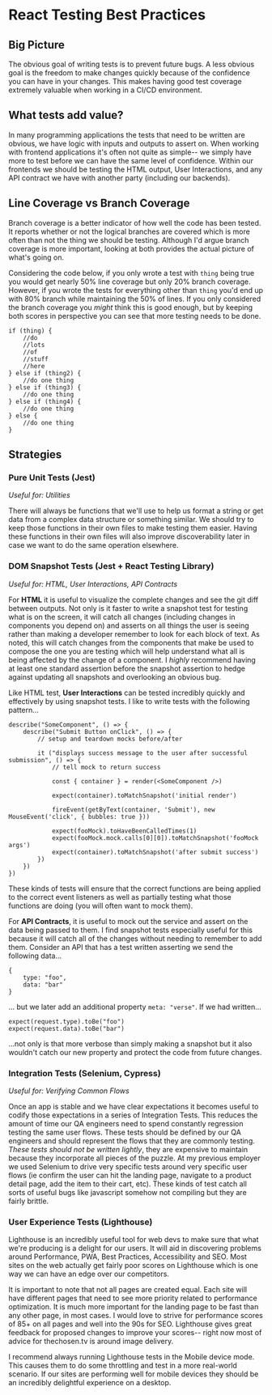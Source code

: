 # React Testing Best Practices

## Big Picture
The obvious goal of writing tests is to prevent future bugs. A less obvious goal is the freedom to make changes quickly because of the confidence you can have in your changes. This makes having good test coverage extremely valuable when working in a CI/CD environment.

## What tests add value?
In many programming applications the tests that need to be written are obvious, we have logic with inputs and outputs to assert on. When working with frontend applications it's often not quite as simple-- we simply have more to test before we can have the same level of confidence. Within our frontends we should be testing the HTML output, User Interactions, and any API contract we have with another party (including our backends).

## Line Coverage vs Branch Coverage
Branch coverage is a better indicator of how well the code has been tested. It reports whether or not the logical branches are covered which is more often than not the thing we should be testing. Although I'd argue branch coverage is more important, looking at both provides the actual picture of what's going on.

Considering the code below, if you only wrote a test with `thing` being true you would get nearly 50% line coverage but only 20% branch coverage.  However, if you wrote the tests for everything other than `thing` you'd end up with 80% branch while maintaining the 50% of lines. If you only considered the branch coverage you _might_ think this is good enough, but by keeping both scores in perspective you can see that more testing needs to be done.

```
if (thing) {
	//do
	//lots
	//of
	//stuff
	//here
} else if (thing2) {
	//do one thing
} else if (thing3) {
	//do one thing
} else if (thing4) {
	//do one thing
} else {
	//do one thing
}
```

## Strategies

### Pure Unit Tests (Jest)
*Useful for: Utilities*

There will always be functions that we'll use to help us format a string or get data from a complex data structure or something similar. We should try to keep those functions in their own files to make testing them easier. Having these functions in their own files will also improve discoverability later in case we want to do the same operation elsewhere.

### DOM Snapshot Tests (Jest + React Testing Library)
*Useful for: HTML, User Interactions, API Contracts*

For **HTML** it is useful to visualize the complete changes and see the git diff between outputs. Not only is it faster to write a snapshot test for testing what is on the screen, it will catch all changes (including changes in components you depend on) and asserts on all things the user is seeing rather than making a developer remember to look for each block of text. As noted, this will catch changes from the components that make be used to compose the one you are testing which will help understand what all is being affected by the change of a component. I *highly* recommend having at least one standard assertion before the snapshot assertion to hedge against updating all snapshots and overlooking an obvious bug.

Like HTML test, **User Interactions** can be tested incredibly quickly and effectively by using snapshot tests. I like to write tests with the following pattern...

```
describe("SomeComponent", () => {
	describe("Submit Button onClick", () => {
		// setup and teardown mocks before/after
		
		it ("displays success message to the user after successful submission", () => {
			// tell mock to return success
			
			const { container } = render(<SomeComponent />)
			
			expect(container).toMatchSnapshot('initial render')
			
			fireEvent(getByText(container, 'Submit'), new MouseEvent('click', { bubbles: true }))
			
			expect(fooMock).toHaveBeenCalledTimes(1)
			expect(fooMock.mock.calls[0][0]).toMatchSnapshot('fooMock args')
			expect(container).toMatchSnapshot('after submit success')
		})
	})
})
```
These kinds of tests will ensure that the correct functions are being applied to the correct event listeners as well as partially testing what those functions are doing (you will often want to mock them).


For **API Contracts**, it is useful to mock out the service and assert on the data being passed to them. I find snapshot tests especially useful for this because it will catch all of the changes without needing to remember to add them. Consider an API that has a test written asserting we send the following data...

```
{
	type: "foo",
	data: "bar"
}
```

... but we later add an additional property `meta: "verse"`. If we had written...
```
expect(request.type).toBe("foo")
expect(request.data).toBe("bar")
```
...not only is that more verbose than simply making a snapshot but it also wouldn't catch our new property and protect the code from future changes.

### Integration Tests (Selenium, Cypress)
*Useful for: Verifying Common Flows*

Once an app is stable and we have clear expectations it becomes useful to codify those expectations in a series of Integration Tests. This reduces the amount of time our QA engineers need to spend constantly regression testing the same user flows. These tests should be defined by our QA engineers and should represent the flows that they are commonly testing. *These tests should not be written lightly*, they are expensive to maintain because they incorporate all pieces of the puzzle. At my previous employer we used Selenium to drive very specific tests around very specific user flows (ie confirm the user can hit the landing page, navigate to a product detail page, add the item to their cart, etc). These kinds of test catch all sorts of useful bugs like javascript somehow not compiling but they are fairly brittle.

### User Experience Tests (Lighthouse)

Lighthouse is an incredibly useful tool for web devs to make sure that what we're producing is a delight for our users. It will aid in discovering problems around Performance, PWA, Best Practices, Accessibility and SEO. Most sites on the web actually get fairly poor scores on Lighthouse which is one way we can have an edge over our competitors.

It is important to note that not all pages are created equal. Each site will have different pages that need to see more priority related to performance optimization. It is much more important for the landing page to be fast than any other page, in most cases. I would love to strive for performance scores of 85+ on all pages and well into the 90s for SEO. Lighthouse gives great feedback for proposed changes to improve your scores-- right now most of advice for thechosen.tv is around image delivery.

I recommend always running Lighthouse tests in the Mobile device mode. This causes them to do some throttling and test in a more real-world scenario. If our sites are performing well for mobile devices they should be an incredibly delightful experience on a desktop.
